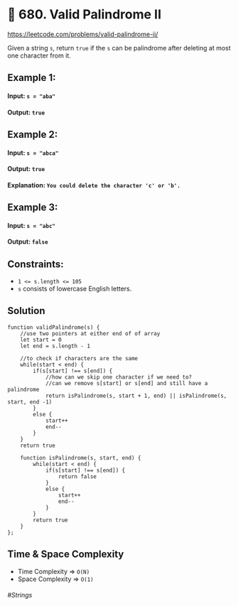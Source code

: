 # 🧙‍ 680. Valid Palindrome II
https://leetcode.com/problems/valid-palindrome-ii/

Given a string `s`, return `true` if the `s` can be palindrome after deleting at most one character from it.

## Example 1:
#### Input: `s = "aba"`
#### Output: `true`
## Example 2:
#### Input: `s = "abca"`
#### Output: `true`
#### Explanation: `You could delete the character 'c' or 'b'.`
## Example 3:
#### Input: `s = "abc"`
#### Output: `false`
 
## Constraints:
- `1 <= s.length <= 105`
- `s` consists of lowercase English letters.

## Solution 
````
function validPalindrome(s) {
    //use two pointers at either end of of array 
    let start = 0
    let end = s.length - 1
    
    //to check if characters are the same
    while(start < end) {
        if(s[start] !== s[end]) {
            //how can we skip one character if we need to?
            //can we remove s[start] or s[end] and still have a palindrome
            return isPalindrome(s, start + 1, end) || isPalindrome(s, start, end -1)
        }
        else {
            start++
            end--
        } 
    }
    return true
    
    function isPalindrome(s, start, end) {
        while(start < end) {
            if(s[start] !== s[end]) {
                return false
            }
            else {
                start++
                end--
            }
        }
        return true
    }
};

````

## Time & Space Complexity
- Time Complexity => `O(N)`
- Space Complexity => `O(1)`

###### #Strings

